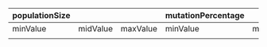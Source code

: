 | populationSize |          |          | mutationPercentage |          |          | dnaLength |          |          | nTournamentSize |          |          |
|----------------|----------|----------|--------------------|----------|----------|-----------|----------|----------|-----------------|----------|----------|
| minValue       | midValue | maxValue | minValue           | midValue | maxValue | minValue  | midValue | maxValue | minValue        | midValue | maxValue |
|                |          |          |                    |          |          |           |          |          |                 |          |          |



